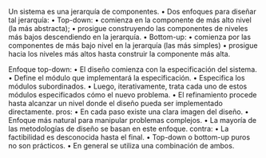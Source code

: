 Un sistema es una jerarquía de componentes.
• Dos enfoques para diseñar tal jerarquía:
• Top-down:
	• comienza en la componente de más alto nivel (la más abstracta);
	• prosigue construyendo las componentes de niveles más bajos descendiendo
	en la jerarquía.
• Bottom-up:
	• comienza por las componentes de más bajo nivel en la jerarquía (las más
	simples)
	• prosigue hacia los niveles más altos hasta construir la componente más alta.

Enfoque top-down:
	• El diseño comienza con la especificación del sistema.
	• Define el módulo que implementará la especificación.
	• Especifica los módulos subordinados.
	• Luego, iterativamente, trata cada uno de estos módulos especificados cómo el nuevo problema.
	• El refinamiento procede hasta alcanzar un nivel donde el diseño pueda ser implementado directamente.
pros:
	• En cada paso existe una clara imagen del diseño.
	• Enfoque más natural para manipular problemas complejos.
	• La mayoría de las metodologías de diseño se basan en este enfoque.
contra:
	• La factibilidad es desconocida hasta el final.
	• Top-down o bottom-up puros no son prácticos.
• En general se utiliza una combinación de ambos.